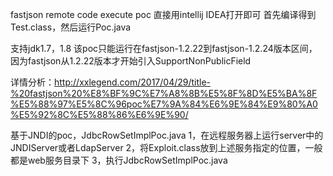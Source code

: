 fastjson remote code execute poc 
直接用intellij IDEA打开即可
首先编译得到Test.class，然后运行Poc.java

支持jdk1.7，1.8
该poc只能运行在fastjson-1.2.22到fastjson-1.2.24版本区间，因为fastjson从1.2.22版本才开始引入SupportNonPublicField

详情分析：http://xxlegend.com/2017/04/29/title-%20fastjson%20%E8%BF%9C%E7%A8%8B%E5%8F%8D%E5%BA%8F%E5%88%97%E5%8C%96poc%E7%9A%84%E6%9E%84%E9%80%A0%E5%92%8C%E5%88%86%E6%9E%90/

基于JNDI的poc，JdbcRowSetImplPoc.java
1，在远程服务器上运行server中的JNDIServer或者LdapServer
2，将Exploit.class放到上述服务指定的位置，一般都是web服务目录下
3，执行JdbcRowSetImplPoc.java
